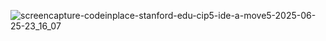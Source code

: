 ![screencapture-codeinplace-stanford-edu-cip5-ide-a-move5-2025-06-25-23_16_07](https://github.com/user-attachments/assets/5ba9b8ba-711b-4f29-86ef-ff7b3986a481)
